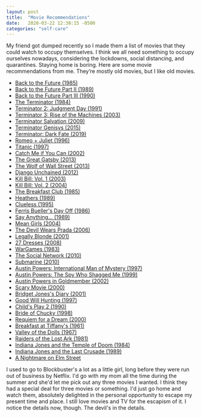 ```yaml
---
layout: post
title:  "Movie Recommendations"
date:   2020-03-22 12:38:15 -0500
categories: "self-care"
---
```


My friend got dumped recently so I made them a list of movies that they could watch to occupy themselves. I think we all need something to occupy ourselves nowadays, considering the lockdowns, social distancing, and quarantines. Staying home is boring. Here are some movie recommendations from me. They’re mostly old movies, but I like old movies.
<!-- more -->
<ul><li><a href="https://en.wikipedia.org/wiki/Back_to_the_Future" target="_blank">Back to the Future (1985)</a></li>
<li><a href="https://en.wikipedia.org/wiki/Back_to_the_Future_Part_II" target="_blank">Back to the Future Part II (1989)</a></li>
<li><a href="https://en.wikipedia.org/wiki/Back_to_the_Future_Part_III" target="_blank">Back to the Future Part III (1990)</a></li>
<li><a href="https://en.wikipedia.org/wiki/The_Terminator" target="_blank">The Terminator (1984)</a></li>
<li><a href="https://en.wikipedia.org/wiki/Terminator_2:_Judgment_Day" target="_blank">Terminator 2: Judgment Day (1991)</a></li>
<li><a href="https://en.wikipedia.org/wiki/Terminator_3:_Rise_of_the_Machines" target="_blank">Terminator 3: Rise of the Machines (2003)</a></li>
<li><a href="https://en.wikipedia.org/wiki/Terminator_Salvation" target="_blank">Terminator Salvation (2009)</a></li>
<li><a href="https://en.wikipedia.org/wiki/Terminator_Genisys" target="_blank">Terminator Genisys (2015)</a></li>
<li><a href="https://en.wikipedia.org/wiki/Terminator:_Dark_Fate" target="_blank">Terminator: Dark Fate (2019)</a></li>
<li><a href="https://en.wikipedia.org/wiki/Romeo_%2B_Juliet" target="_blank">Romeo + Juliet (1996)</a></li>
<li><a href="https://en.wikipedia.org/wiki/Titanic_(1997_film)" target="_blank">Titanic (1997)</a></li>
<li><a href="https://en.wikipedia.org/wiki/Catch_Me_If_You_Can" target="_blank">Catch Me if You Can (2002)</a></li>
<li><a href="https://en.wikipedia.org/wiki/The_Great_Gatsby_(2013_film)" target="_blank">The Great Gatsby (2013)</a></li>
<li><a href="https://en.wikipedia.org/wiki/The_Wolf_of_Wall_Street_(2013_film)" target="_blank">The Wolf of Wall Street (2013)</a></li>
<li><a href="https://en.wikipedia.org/wiki/Django_Unchained" target="_blank">Django Unchained (2012)</a></li>
<li><a href="https://en.wikipedia.org/wiki/Kill_Bill:_Volume_1" target="_blank">Kill Bill: Vol. 1 (2003)</a></li>
<li><a href="https://en.wikipedia.org/wiki/Kill_Bill:_Volume_2" target="_blank">Kill Bill: Vol. 2 (2004)</a></li>
<li><a href="https://en.wikipedia.org/wiki/The_Breakfast_Club" target="_blank">The Breakfast Club (1985)</a></li>
<li><a href="https://en.wikipedia.org/wiki/Heathers" target="_blank">Heathers (1989)</a></li>
<li><a href="https://en.wikipedia.org/wiki/Clueless_(film)" target="_blank">Clueless (1995)</a></li>
<li><a href="https://en.wikipedia.org/wiki/Ferris_Bueller%27s_Day_Off" target="_blank">Ferris Bueller's Day Off (1986)</a></li>
<li><a href="https://en.wikipedia.org/wiki/Say_Anything..." target="_blank">Say Anything... (1989)</a></li>
<li><a href="https://en.wikipedia.org/wiki/Mean_Girls" target="_blank">Mean Girls (2004)</a></li>
<li><a href="https://en.wikipedia.org/wiki/The_Devil_Wears_Prada_(film)" target="_blank">The Devil Wears Prada (2006)</a></li>
<li><a href="https://en.wikipedia.org/wiki/Legally_Blonde" target="_blank">Legally Blonde (2001)</a></li>
<li><a href="https://en.wikipedia.org/wiki/27_Dresses" target="_blank">27 Dresses (2008)</a></li>
<li><a href="https://en.wikipedia.org/wiki/WarGames" target="_blank">WarGames (1983)</a></li>
<li><a href="https://en.wikipedia.org/wiki/The_Social_Network" target="_blank">The Social Network (2010)</a></li>
<li><a href="https://en.wikipedia.org/wiki/Submarine_(2010_film)" target="_blank">Submarine (2010)</a></li>
<li><a href="https://en.wikipedia.org/wiki/Austin_Powers:_International_Man_of_Mystery" target="_blank">Austin Powers: International Man of Mystery (1997)</a></li>
<li><a href="https://en.wikipedia.org/wiki/Austin_Powers:_The_Spy_Who_Shagged_Me" target="_blank">Austin Powers: The Spy Who Shagged Me (1999)</a></li>
<li><a href="https://en.wikipedia.org/wiki/Austin_Powers_in_Goldmember" target="_blank">Austin Powers in Goldmember (2002)</a></li>
<li><a href="https://en.wikipedia.org/wiki/Scary_Movie" target="_blank">Scary Movie (2000)</a></li>
<li><a href="https://en.wikipedia.org/wiki/Bridget_Jones%27s_Diary_(film)" target="_blank">Bridget Jones's Diary (2001)</a></li>
<li><a href="https://en.wikipedia.org/wiki/Good_Will_Hunting" target="_blank">Good Will Hunting (1997)</a></li>
<li><a href="https://en.wikipedia.org/wiki/Child%27s_Play_2" target="_blank">Child's Play 2 (1990)</a></li>
<li><a href="https://en.wikipedia.org/wiki/Bride_of_Chucky" target="_blank">Bride of Chucky (1998)</a></li>
<li><a href="https://en.wikipedia.org/wiki/Requiem_for_a_Dream" target="_blank">Requiem for a Dream (2000)</a></li>
<li><a href="https://en.wikipedia.org/wiki/Breakfast_at_Tiffany%27s_(film)" target="_blank">Breakfast at Tiffany's (1961)</a></li>
<li><a href="https://en.wikipedia.org/wiki/Valley_of_the_Dolls_(film)" target="_blank">Valley of the Dolls (1967)</a></li>
<li><a href="https://en.wikipedia.org/wiki/Raiders_of_the_Lost_Ark" target="_blank">Raiders of the Lost Ark (1981)</a></li>
<li><a href="https://en.wikipedia.org/wiki/Indiana_Jones_and_the_Temple_of_Doom" target="_blank">Indiana Jones and the Temple of Doom (1984)</a></li>
<li><a href="https://en.wikipedia.org/wiki/Indiana_Jones_and_the_Last_Crusade" target="_blank">Indiana Jones and the Last Crusade (1989)</a></li>
<li><a href="https://en.wikipedia.org/wiki/A_Nightmare_on_Elm_Street" target="_blank">A Nightmare on Elm Street</a></li></ul>

I used to go to Blockbuster's a lot as a little girl, long before they were run out of business by Netflix. I'd go with my mom all the time during the summer and she'd let me pick out any three movies I wanted. I think they had a special deal for three movies or something. I'd just go home and watch them, absolutely delighted in the personal opportunity to escape my present time and place. I still love movies and TV for the escapism of it. I notice the details now, though. The devil's in the details.